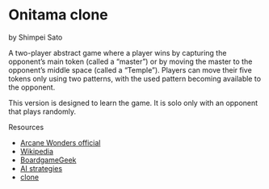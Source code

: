 # Onitama clone  
by Shimpei Sato

A two-player abstract game where a player wins by capturing the opponent’s main token (called a “master”) or by moving the master to the opponent’s middle space (called a “Temple”). Players can move their five tokens only using two patterns, with the used pattern becoming available to the opponent.

This version is designed to learn the game. It is solo only with an opponent that plays randomly.


Resources

- [Arcane Wonders official](https://www.arcanewonders.com/product/onitama/)
- [Wikipedia](https://en.wikipedia.org/wiki/Onitama)
- [BoardgameGeek](https://boardgamegeek.com/boardgame/160477/onitama)
- [AI strategies](https://github.com/arijitnoobstar/OnitamaAI)
- [clone](https://onitama.app/#/)